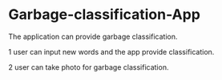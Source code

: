 # Garbage-classification-App
The application can provide garbage classification.

1 user can input new words and the app provide classification.

2 user can take photo for garbage classification.
